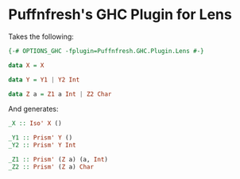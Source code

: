 # Puffnfresh's GHC Plugin for Lens

Takes the following:

```haskell
{-# OPTIONS_GHC -fplugin=Puffnfresh.GHC.Plugin.Lens #-}

data X = X

data Y = Y1 | Y2 Int

data Z a = Z1 a Int | Z2 Char
```

And generates:

```haskell
_X :: Iso' X ()

_Y1 :: Prism' Y ()
_Y2 :: Prism' Y Int

_Z1 :: Prism' (Z a) (a, Int)
_Z2 :: Prism' (Z a) Char
```
